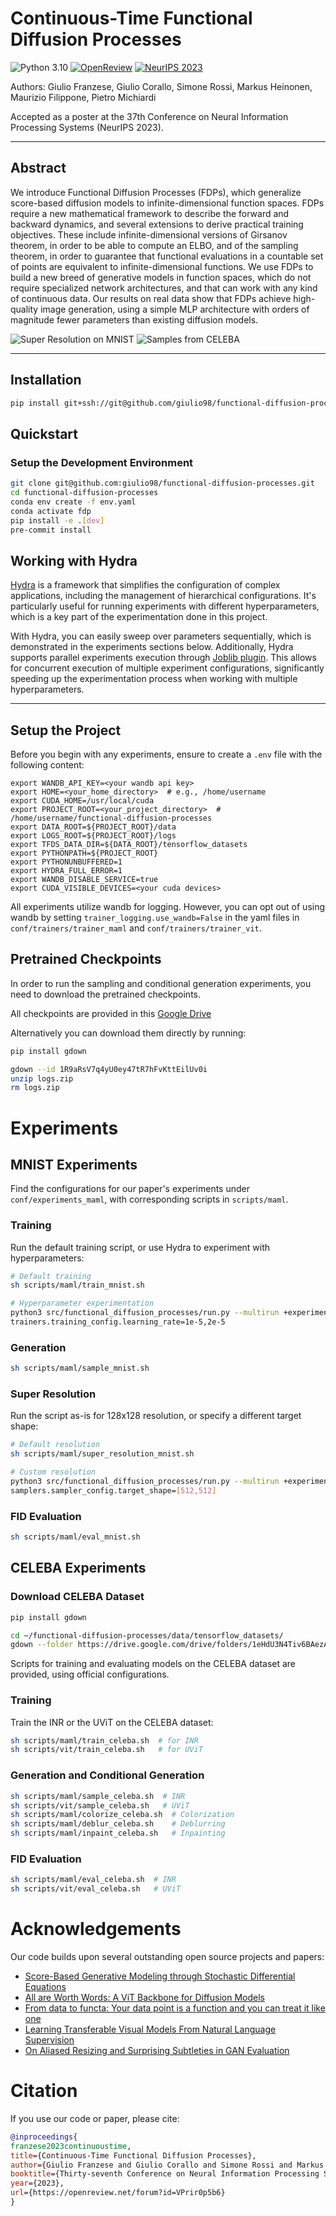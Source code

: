 # Continuous-Time Functional Diffusion Processes

![Python 3.10](https://img.shields.io/badge/python-3.10-blue.svg)
[![OpenReview](https://img.shields.io/badge/OpenReview-VPrir0p5b6-brightgreen.svg)](https://openreview.net/forum?id=VPrir0p5b6)
[![NeurIPS 2023](https://img.shields.io/badge/NeurIPS-2023-4b44ce.svg)](https://nips.cc/Conferences/2023)

Authors: Giulio Franzese, Giulio Corallo, Simone Rossi, Markus Heinonen, Maurizio Filippone, Pietro Michiardi

Accepted as a poster at the 37th Conference on Neural Information Processing Systems (NeurIPS 2023).

---
## Abstract

We introduce Functional Diffusion Processes (FDPs), which generalize score-based diffusion models to infinite-dimensional function spaces. FDPs require
a new mathematical framework to describe the forward and backward dynamics, and several extensions to derive practical training objectives. These include
infinite-dimensional versions of Girsanov theorem, in order to be able to compute an ELBO, and of the sampling theorem, in order to guarantee that functional
evaluations in a countable set of points are equivalent to infinite-dimensional functions. We use FDPs to build a new breed of generative models in function spaces,
which do not require specialized network architectures, and that can work with
any kind of continuous data. Our results on real data show that FDPs achieve
high-quality image generation, using a simple MLP architecture with orders of
magnitude fewer parameters than existing diffusion models.

![Super Resolution on MNIST](assets/super_res_mnist.png)
![Samples from CELEBA](assets/samples_uvit_celeba.png)

---


## Installation

```bash
pip install git+ssh://git@github.com/giulio98/functional-diffusion-processes.git
```


## Quickstart

### Setup the Development Environment

```bash
git clone git@github.com:giulio98/functional-diffusion-processes.git
cd functional-diffusion-processes
conda env create -f env.yaml
conda activate fdp
pip install -e .[dev]
pre-commit install
```

## Working with Hydra

[Hydra](https://hydra.cc/) is a framework that simplifies the configuration of complex applications, including the management of hierarchical configurations. It's particularly useful for running experiments with different hyperparameters, which is a key part of the experimentation done in this project.

With Hydra, you can easily sweep over parameters sequentially, which is demonstrated in the experiments sections below. Additionally, Hydra supports parallel experiments execution through [Joblib plugin](https://hydra.cc/docs/plugins/joblib_launcher/). This allows for concurrent execution of multiple experiment configurations, significantly speeding up the experimentation process when working with multiple hyperparameters.

---

## Setup the Project
Before you begin with any experiments, ensure to create a `.env` file with the following content:
```plaintext
export WANDB_API_KEY=<your wandb api key>
export HOME=<your_home_directory>  # e.g., /home/username
export CUDA_HOME=/usr/local/cuda
export PROJECT_ROOT=<your_project_directory>  # /home/username/functional-diffusion-processes
export DATA_ROOT=${PROJECT_ROOT}/data
export LOGS_ROOT=${PROJECT_ROOT}/logs
export TFDS_DATA_DIR=${DATA_ROOT}/tensorflow_datasets
export PYTHONPATH=${PROJECT_ROOT}
export PYTHONUNBUFFERED=1
export HYDRA_FULL_ERROR=1
export WANDB_DISABLE_SERVICE=true
export CUDA_VISIBLE_DEVICES=<your cuda devices>
```
All experiments utilize wandb for logging. However, you can opt out of using wandb by setting `trainer_logging.use_wandb=False` in the yaml files in `conf/trainers/trainer_maml` and `conf/trainers/trainer_vit`.
## Pretrained Checkpoints
In order to run the sampling and conditional generation experiments, you need to download the pretrained checkpoints.

All checkpoints are provided in this [Google Drive](https://drive.google.com/drive/folders/10-W5q5XSWXzoMktEdfX_Z9YiOG59zOZs?usp=drive_link)

Alternatively you can download them directly by running:


```bash
pip install gdown
```
```bash
gdown --id 1R9aRsV7q4yU0ey47tR7hFvKttEilUv0i
unzip logs.zip
rm logs.zip
```
# Experiments
## MNIST Experiments
Find the configurations for our paper's experiments under `conf/experiments_maml`, with corresponding scripts in `scripts/maml`.
### Training
Run the default training script, or use Hydra to experiment with hyperparameters:

```bash
# Default training
sh scripts/maml/train_mnist.sh

# Hyperparameter experimentation
python3 src/functional_diffusion_processes/run.py --multirun +experiments_maml=exp_mnist \
trainers.training_config.learning_rate=1e-5,2e-5
```
### Generation
```bash
sh scripts/maml/sample_mnist.sh
```
### Super Resolution
Run the script as-is for 128x128 resolution, or specify a different target shape:
```bash
# Default resolution
sh scripts/maml/super_resolution_mnist.sh

# Custom resolution
python3 src/functional_diffusion_processes/run.py --multirun +experiments_maml=exp_mnist_super_resolution \
samplers.sampler_config.target_shape=[512,512]
```
### FID Evaluation
```bash
sh scripts/maml/eval_mnist.sh
```
## CELEBA Experiments

### Download CELEBA Dataset
```bash
pip install gdown
```
```bash
cd ~/functional-diffusion-processes/data/tensorflow_datasets/
gdown --folder https://drive.google.com/drive/folders/1eHdU3N4Tiv6BAezAAI7LAvJTItIF8GD2?usp=share_link
```
Scripts for training and evaluating models on the CELEBA dataset are provided, using official configurations.
### Training
Train the INR or the UViT on the CELEBA dataset:
```bash
sh scripts/maml/train_celeba.sh  # for INR
sh scripts/vit/train_celeba.sh   # for UViT
```
### Generation and Conditional Generation
```bash
sh scripts/maml/sample_celeba.sh  # INR
sh scripts/vit/sample_celeba.sh   # UViT
sh scripts/maml/colorize_celeba.sh  # Colorization
sh scripts/maml/deblur_celeba.sh    # Deblurring
sh scripts/maml/inpaint_celeba.sh   # Inpainting
```
### FID Evaluation
```bash
sh scripts/maml/eval_celeba.sh  # INR
sh scripts/vit/eval_celeba.sh   # UViT
```
# Acknowledgements
Our code builds upon several outstanding open source projects and papers:
* [Score-Based Generative Modeling through Stochastic Differential Equations](https://github.com/yang-song/score_sde)
* [All are Worth Words: A ViT Backbone for Diffusion Models](https://github.com/baofff/U-ViT)
* [From data to functa: Your data point is a function and you can treat it like one](https://github.com/google-deepmind/functa)
* [Learning Transferable Visual Models From Natural Language Supervision](https://github.com/openai/CLIP)
* [On Aliased Resizing and Surprising Subtleties in GAN Evaluation](https://github.com/GaParmar/clean-fid)

# Citation
If you use our code or paper, please cite:
```bib
@inproceedings{
franzese2023continuoustime,
title={Continuous-Time Functional Diffusion Processes},
author={Giulio Franzese and Giulio Corallo and Simone Rossi and Markus Heinonen and Maurizio Filippone and Pietro Michiardi},
booktitle={Thirty-seventh Conference on Neural Information Processing Systems},
year={2023},
url={https://openreview.net/forum?id=VPrir0p5b6}
}
```
